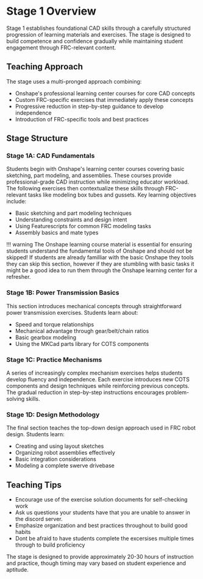 # Stage 1 Overview

Stage 1 establishes foundational CAD skills through a carefully structured progression of learning materials and exercises. The stage is designed to build competence and confidence gradually while maintaining student engagement through FRC-relevant content.

## Teaching Approach
The stage uses a multi-pronged approach combining:
- Onshape's professional learning center courses for core CAD concepts
- Custom FRC-specific exercises that immediately apply these concepts
- Progressive reduction in step-by-step guidance to develop independence
- Introduction of FRC-specific tools and best practices

## Stage Structure

### Stage 1A: CAD Fundamentals
Students begin with Onshape's learning center courses covering basic sketching, part modeling, and assemblies. These courses provide professional-grade CAD instruction while minimizing educator workload. The following exercises then contextualize these skills through FRC-relevant tasks like modeling box tubes and gussets. Key learning objectives include:

- Basic sketching and part modeling techniques
- Understanding constraints and design intent
- Using Featurescripts for common FRC modeling tasks
- Assembly basics and mate types

!!! warning
    The Onshape learning course material is essential for ensuring students understand the fundamental tools of Onshape and should not be skipped! If students are already familliar with the basic Onshape they tools they can skip this section, however if they are stumbling with basic tasks it might be a good idea to run them through the Onshape learning center for a refresher.

### Stage 1B: Power Transmission Basics
This section introduces mechanical concepts through straightforward power transmission exercises. Students learn about:

- Speed and torque relationships
- Mechanical advantage through gear/belt/chain ratios
- Basic gearbox modeling
- Using the MKCad parts library for COTS components

### Stage 1C: Practice Mechanisms
A series of increasingly complex mechanism exercises helps students develop fluency and independence. Each exercise introduces new COTS components and design techniques while reinforcing previous concepts. The gradual reduction in step-by-step instructions encourages problem-solving skills.

### Stage 1D: Design Methodology
The final section teaches the top-down design approach used in FRC robot design. Students learn:

- Creating and using layout sketches
- Organizing robot assemblies effectively 
- Basic integration considerations
- Modeling a complete swerve drivebase

## Teaching Tips
- Encourage use of the exercise solution documents for self-checking work
- Ask us questions your students have that you are unable to answer in the discord server.
- Emphasize organization and best practices throughout to build good habits
- Dont be afraid to have students complete the excersises multiple times through to build proficiency

The stage is designed to provide approximately 20-30 hours of instruction and practice, though timing may vary based on student experience and aptitude.